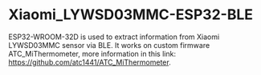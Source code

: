 # Xiaomi_LYWSD03MMC-ESP32-BLE
ESP32-WROOM-32D is used to extract information from Xiaomi LYWSD03MMC sensor via BLE. It works on custom firmware ATC_MiThermometer, more information in this link: https://github.com/atc1441/ATC_MiThermometer.
